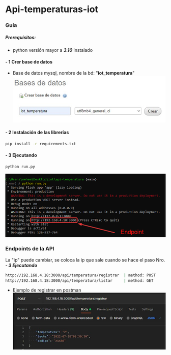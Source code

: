 # Api-temperaturas-iot

### Guía
##### Prerequisitos:
- python versión mayor a ***3.10*** instalado
#### - 1 Crer base de datos
- Base de datos mysql, nombre  de la bd: "**iot_temperatura**"
![alt text](https://github.com/nemiass/api_iot_temperatura/blob/main/imgs/bd.jpg?raw=true)
#### - 2 Instalación de las librerías
```sh
pip install -r requirements.txt
```
#### - 3 Ejecutando
```sh
python run.py
```
![alt text](https://github.com/nemiass/api_iot_temperatura/blob/main/imgs/run.png?raw=true)
### Endpoints de la API
La "ip" puede cambiar, se coloca la ip que sale cuando se hace el paso Nro. ***- 3 Ejecutando***
```sh
http://192.168.4.18:3000/api/temperatura/registrar  | method: POST
http://192.168.4.18:3000/api/temperatura/listar     | method: GET
```
- Ejemplo de registrar en postman
![alt text](https://github.com/nemiass/api_iot_temperatura/blob/main/imgs/ejemplo_registrar.jpg?raw=true)
